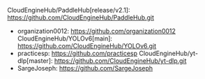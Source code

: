 CloudEngineHub/PaddleHub[release/v2.1]: https://github.com/CloudEngineHub/PaddleHub.git
  - organization0012: https://github.com/organization0012
CloudEngineHub/YOLOv6[main]: https://github.com/CloudEngineHub/YOLOv6.git
  - practicesp: https://github.com/practicesp
CloudEngineHub/yt-dlp[master]: https://github.com/CloudEngineHub/yt-dlp.git
  - SargeJoseph: https://github.com/SargeJoseph
